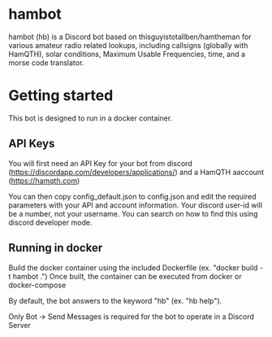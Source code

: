 # hambot
hambot (hb) is a Discord bot based on thisguyistotallben/hamtheman for various amateur radio related lookups, including callsigns (globally with HamQTH), solar conditions, Maximum Usable Frequencies, time, and a morse code translator.

# Getting started
This bot is designed to run in a docker container.

## API Keys
You will first need an API Key for your bot from discord (https://discordapp.com/developers/applications/) and a HamQTH aaccount (https://hamqth.com)

You can then copy config_default.json to config.json and edit the required parameters with your API and account information.  Your discord user-id will be a number, not your username.  You can search on how to find this using discord developer mode.

## Running in docker
Build the docker container using the included Dockerfile (ex. "docker build -t hambot .")
Once built, the container can be executed from docker or docker-compose

By default, the bot answers to the keyword "hb" (ex. "hb help").

Only Bot -> Send Messages is required for the bot to operate in a Discord Server
